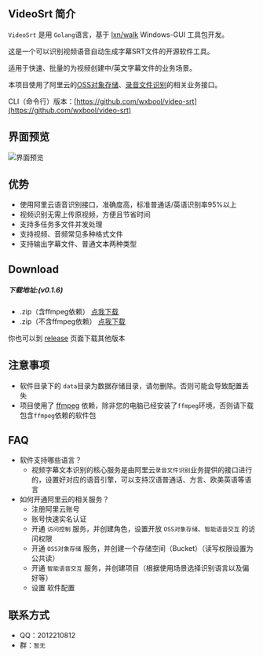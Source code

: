 ## VideoSrt 简介
 
`VideoSrt` 是用 `Golang`语言，基于 [lxn/walk](https://github.com/lxn/walk) Windows-GUI 工具包开发。

这是一个可以识别视频语音自动生成字幕SRT文件的开源软件工具。

适用于快速、批量的为视频创建中/英文字幕文件的业务场景。

本项目使用了阿里云的[OSS对象存储](https://www.aliyun.com/product/oss?spm=5176.12825654.eofdhaal5.13.e9392c4aGfj5vj&aly_as=K11FcpO8)、[录音文件识别](https://ai.aliyun.com/nls/filetrans?spm=5176.12061031.1228726.1.47fe3cb43I34mn)的相关业务接口。

CLI（命令行）版本：[https://github.com/wxbool/video-srt](https://github.com/wxbool/video-srt)


## 界面预览
![界面预览](https://pic1.superbed.cn/item/5de4cf17119afd7d7ecb5f5b.gif)


## 优势
* 使用阿里云语音识别接口，准确度高，标准普通话/英语识别率95%以上
* 视频识别无需上传原视频，方便且节省时间
* 支持多任务多文件并发处理
* 支持视频、音频常见多种格式文件
* 支持输出字幕文件、普通文本两种类型


## Download 

##### 下载地址:(v0.1.6)
* .zip（含ffmpeg依赖） [点我下载](http://file.viggo.site/video-srt/0.1.6/video-srt-gui-ffmpeg-0.1.6-x64.zip)
* .zip（不含ffmpeg依赖） [点我下载](http://file.viggo.site/video-srt/0.1.6/video-srt-gui-0.1.6-x64.zip)

你也可以到 [release](https://github.com/wxbool/video-srt-windows/releases) 页面下载其他版本


## 注意事项
* 软件目录下的 `data`目录为数据存储目录，请勿删除。否则可能会导致配置丢失
* 项目使用了 [ffmpeg](http://ffmpeg.org/) 依赖，除非您的电脑已经安装了`ffmpeg`环境，否则请下载包含`ffmpeg`依赖的软件包


## FAQ
* 软件支持哪些语言？
    * 视频字幕文本识别的核心服务是由阿里云`录音文件识别`业务提供的接口进行的，设置好对应的语音引擎，可以支持汉语普通话、方言、欧美英语等语言
* 如何开通阿里云的相关服务？
    * 注册阿里云账号
    * 账号快速实名认证
    * 开通 `访问控制` 服务，并创建角色，设置开放 `OSS对象存储`、`智能语音交互` 的访问权限 
    * 开通 `OSS对象存储` 服务，并创建一个存储空间（Bucket）（读写权限设置为公共读）
    * 开通 `智能语音交互` 服务，并创建项目（根据使用场景选择识别语言以及偏好等）
    * 设置 软件配置
    
## 联系方式
* QQ：2012210812
* 群：`暂无`
